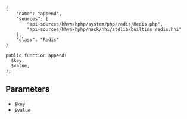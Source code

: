 ``` yamlmeta
{
    "name": "append",
    "sources": [
        "api-sources/hhvm/hphp/system/php/redis/Redis.php",
        "api-sources/hhvm/hphp/hack/hhi/stdlib/builtins_redis.hhi"
    ],
    "class": "Redis"
}
```




``` Hack
public function append(
  $key,
  $value,
);
```




## Parameters




+ ` $key `
+ ` $value `
<!-- HHAPIDOC -->
